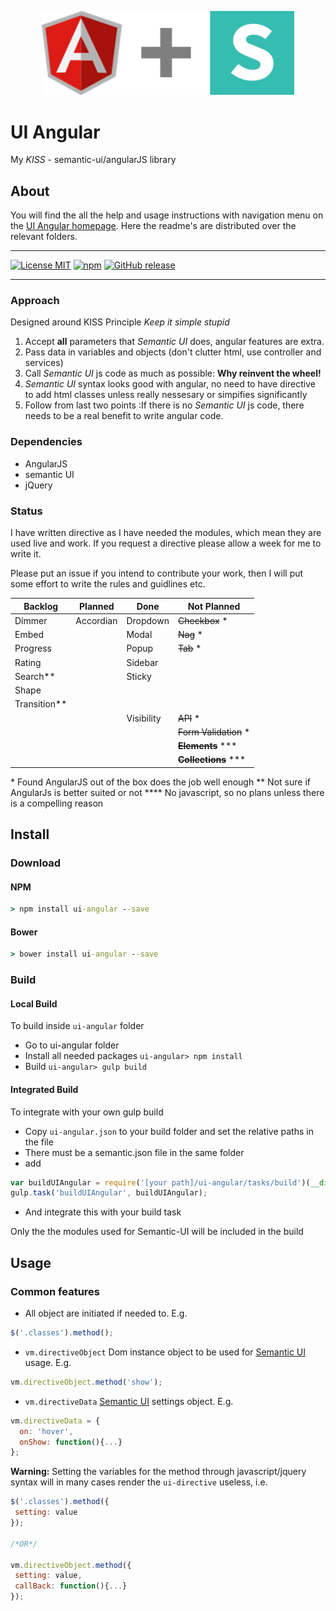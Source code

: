 <p align="center">
  <img src="img/ui-angular.png" alt="UI Angular" style="max-width: 80%"/><br/>
</p>

# UI Angular

My _KISS_ -  semantic-ui/angularJS library

## About

You will find the all the help and usage instructions with navigation menu on the [UI Angular homepage](http://pd75.github.io/#/ui-angular). Here the readme's are distributed over the relevant folders.

---

[![License MIT](https://img.shields.io/badge/License-MIT-blue.svg?style=plastic&maxAge=3600)](https://raw.githubusercontent.com/PD75/ui-angular/master/LICENSE)
[![npm](https://img.shields.io/npm/v/ui-angular.svg?style=plastic&maxAge=3600)](https://www.npmjs.com/package/ui-angular)
[![GitHub release](https://img.shields.io/github/release/pd75/ui-angular.svg?style=plastic&label=GitHub&maxAge=3600 )](https://github.com/PD75/ui-angular/releases)

---

### Approach

Designed around KISS Principle _Keep it simple stupid_

1. Accept __all__ parameters that _Semantic UI_ does, angular features are extra.
2. Pass data in variables and objects (don't clutter html, use controller and services)
3. Call _Semantic UI_ js code as much as possible: __Why reinvent the wheel!__
4. _Semantic UI_ syntax looks good with angular, no need to have directive to add html classes unless really nessesary or simpifies significantly
5. Follow from last two points :If there is no _Semantic UI_ js code, there needs to be a real benefit to write angular code.

### Dependencies

- AngularJS
- semantic UI
- jQuery


### Status

I have written directive as I have needed the modules, which mean they are used live and work. If you request a directive please allow a week for me to write it.

Please put an issue if you intend to contribute your work, then I will put some effort to write the rules and guidlines etc.


| Backlog       | Planned     | Done       | Not Planned              |
| ------------- |-------------| -----------|--------------------------|
| Dimmer        | Accordian   | Dropdown   | ~~Checkbox~~ *           |
| Embed         |             | Modal      | ~~Nag~~ *                |
| Progress      |             | Popup      | ~~Tab~~ *                |
| Rating        |             | Sidebar    |                          |
| Search**      |             | Sticky     |                          |
| Shape         |             |            |                          |
| Transition**  |             |            |                          |
|               |             | Visibility | ~~API~~ *                |    
|               |             |            | ~~Form Validation~~ *    |           
|               |             |            | ~~__Elements__~~ \***    |           
|               |             |            | ~~__Collections__~~ \*** |           


\* Found AngularJS out of the box does the job well enough
\** Not sure if AngularJs is better suited or not 
\**** No javascript, so no plans unless there is a compelling reason

## Install

### Download

#### NPM

```bat
> npm install ui-angular --save
```

#### Bower

```bat
> bower install ui-angular --save
```

### Build

#### Local Build

To build inside `ui-angular` folder
- Go to ui-angular folder
- Install all needed packages `ui-angular> npm install`
- Build `ui-angular> gulp build`

#### Integrated Build

To integrate with your own gulp build
- Copy `ui-angular.json` to your build folder and set the relative paths in the file
- There must be a semantic.json file in the same folder
- add 
``` javascript
var buildUIAngular = require('[your path]/ui-angular/tasks/build')(__dirname); 
gulp.task('buildUIAngular', buildUIAngular);
```
- And integrate this with your build task

Only the the modules used for Semantic-UI will be included in the build

## Usage

### Common features

- All object are initiated if needed to. E.g.
 ``` javascript
$('.classes').method();
 ```


- `vm.directiveObject` Dom instance object to be used for [Semantic UI] usage. E.g.
 ``` javascript
 vm.directiveObject.method('show');
 ```

- `vm.directiveData` [Semantic UI] settings object. E.g.
 ```javascript
 vm.directiveData = {
   on: 'hover',
   onShow: function(){...}
 };
 ```
 
 
 **Warning:** Setting the variables for the method through javascript/jquery syntax will in many cases render the `ui-directive` useless, i.e.
 
 ```javascript
 $('.classes').method({
  setting: value
 });
 
 /*OR*/
 
 vm.directiveObject.method({
  setting: value,
  callBack: function(){...}
 }); 
 ```
 [Semantic UI]:http://semantic-ui.com
